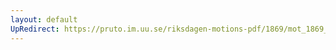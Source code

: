 ```yaml
---
layout: default
UpRedirect: https://pruto.im.uu.se/riksdagen-motions-pdf/1869/mot_1869__ak__136.pdf
---
```

